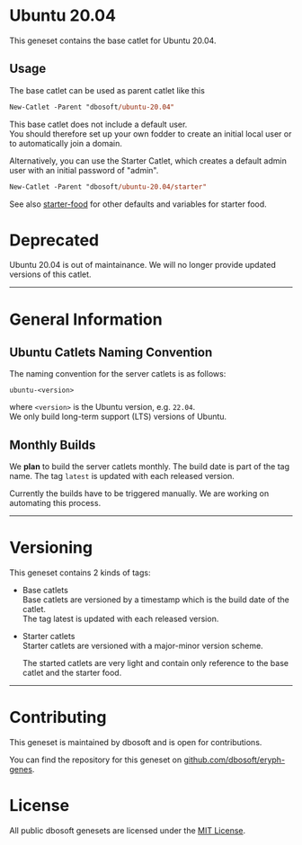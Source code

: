 
# Ubuntu 20.04

This geneset contains the base catlet for Ubuntu 20.04.

## Usage

The base catlet can be used as parent catlet like this

``` ps
New-Catlet -Parent "dbosoft/ubuntu-20.04"
```

This base catlet does not include a default user.  
You should therefore set up your own fodder to create an initial local user or to automatically join a domain.  

Alternatively, you can use the Starter Catlet, which creates a default admin user with an initial password of "admin".


``` ps
New-Catlet -Parent "dbosoft/ubuntu-20.04/starter"
```


See also [starter-food](/b/dbosoft/starter-food) for other defaults and variables for starter food. 


# Deprecated

Ubuntu 20.04 is out of maintainance. We will no longer provide updated versions of this catlet.


----    
  
# General Information

## Ubuntu Catlets Naming Convention

The naming convention for the server catlets is as follows:

`ubuntu-<version>`

where `<version>` is the Ubuntu version, e.g. `22.04`.  
We only build long-term support (LTS) versions of Ubuntu.    

## Monthly Builds

We **plan** to build the server catlets monthly. The build date is part of the tag name.
The tag `latest` is updated with each released version.  

Currently the builds have to be triggered manually. We are working on automating this process. 



----

# Versioning

This geneset contains 2 kinds of tags:

- Base catlets  
  Base catlets are versioned by a timestamp which is the build date of the catlet.  
  The tag latest is updated with each released version. 

- Starter catlets  
  Starter catlets are versioned with a major-minor version scheme.

  The started catlets are very light and contain only reference to the base catlet and the starter food.



----

# Contributing

This geneset is maintained by dbosoft and is open for contributions.  

You can find the repository for this geneset on [github.com/dbosoft/eryph-genes](https://github.com/dbosoft/eryph-genes).  

  

# License

All public dbosoft genesets are licensed under the [MIT License](https://opensource.org/licenses/MIT).

